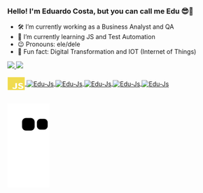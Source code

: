### Hello! I'm Eduardo Costa, but you can call me Edu 😎🍕

- 🛠 I’m currently working as a Business Analyst and QA
- 🚀 I’m currently learning JS and Test Automation
- 😉 Pronouns: ele/dele
- 🤖 Fun fact: Digital Transformation and IOT (Internet of Things)

<div>
  <a href="https://beacons.ai/codeedubr">
  <img height="180em" src="https://github-readme-stats.vercel.app/api?username=codeedubr&show_icons=true&theme=dark&include_all_commits=true&count_private=true"/>
  <img height="180em" src="https://github-readme-stats.vercel.app/api/top-langs/?username=codeedubr&layout=compact&langs_count=16&theme=dark"/>
</div>

<div style="display: inline_block"><br>
  <img align="center" alt="Edu-Js" height="30" width="40" src="https://raw.githubusercontent.com/devicons/devicon/master/icons/javascript/javascript-plain.svg">
  <img align="center" alt="Edu-Js" height="30" width="40" src="https://cdn.jsdelivr.net/gh/devicons/devicon/icons/java/java-original-wordmark.svg" />
  <img align="center" alt="Edu-Js" height="30" width="40" src="https://cdn.jsdelivr.net/gh/devicons/devicon/icons/selenium/selenium-original.svg" />
  <img align="center" alt="Edu-Js" height="30" width="40" src="https://cdn.jsdelivr.net/gh/devicons/devicon/icons/cucumber/cucumber-plain.svg" />
  <img align="center" alt="Edu-Js" height="30" width="40" src="https://cdn.jsdelivr.net/gh/devicons/devicon/icons/vscode/vscode-original.svg" />
  <img align="center" alt="Edu-Js" height="30" width="40" src="https://cdn.jsdelivr.net/gh/devicons/devicon/icons/jira/jira-original.svg" />  
  
</div>

##

![Snake animation](https://github.com/codeedubr/codeedubr/blob/output/github-contribution-grid-snake.svg)
